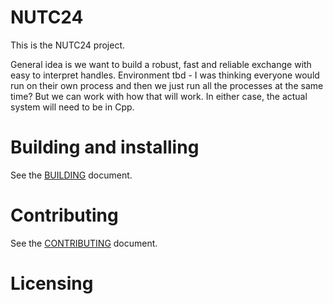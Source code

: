 # NUTC24

This is the NUTC24 project.

General idea is we want to build a robust, fast and reliable exchange with easy to interpret handles. Environment tbd - I was thinking everyone would run on their own process and then we just run all the processes at the same time? But we can work with how that will work. In either case, the actual system will need to be in Cpp.

# Building and installing

See the [BUILDING](BUILDING.md) document.

# Contributing

See the [CONTRIBUTING](CONTRIBUTING.md) document.

# Licensing

<!--
Please go to https://choosealicense.com/licenses/ and choose a license that
fits your needs. The recommended license for a project of this type is the
GNU AGPLv3.
-->
